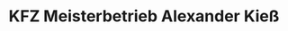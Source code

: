 ---
title: "KFZ Meisterbetrieb Alexander Kieß"
url: /suhl/kfz-meisterbetrieb-alexander-kiess/
shop: Autowerkstatt
---